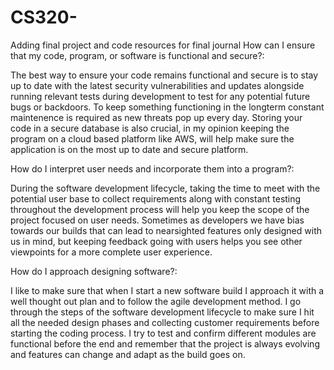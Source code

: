 # CS320-
Adding final project and code resources for final journal
How can I ensure that my code, program, or software is functional and secure?:

The best way to ensure your code remains functional and secure is to stay up to date with the latest security vulnerabilities and updates alongside running relevant tests during development to test for any potential future bugs or backdoors. To keep something functioning in the longterm constant maintenence is required as new threats pop up every day. Storing your code in a secure database is also crucial, in my opinion keeping the program on a cloud based platform like AWS, will help make sure the application is on the most up to date and secure platform. 

How do I interpret user needs and incorporate them into a program?:

During the software development lifecycle, taking the time to meet with the potential user base to collect requirements along with constant testing throughout the development process will help you keep the scope of the project focused on user needs. Sometimes as developers we have bias towards our builds that can lead to nearsighted features only designed with us in mind, but keeping feedback going with users helps you see other viewpoints for a more complete user experience.

How do I approach designing software?:

I like to make sure that when I start a new software build I approach it with a well thought out plan and to follow the agile development method. I go through the steps of the software development lifecycle to make sure I hit all the needed design phases and collecting customer requirements before starting the coding process. I try to test and confirm different modules are functional before the end and remember that the project is always evolving and features can change and adapt as the build goes on. 

